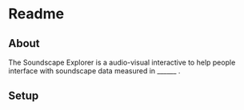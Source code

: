 # Readme

## About

The Soundscape Explorer is a audio-visual interactive to help people interface with soundscape data measured in ______ . 

## Setup
